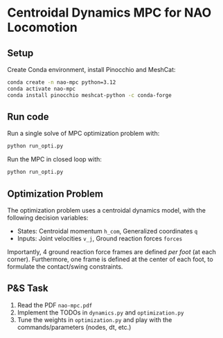 # Centroidal Dynamics MPC for NAO Locomotion

## Setup

Create Conda environment, install Pinocchio and MeshCat:

```bash
conda create -n nao-mpc python=3.12
conda activate nao-mpc
conda install pinocchio meshcat-python -c conda-forge
```

## Run code

Run a single solve of MPC optimization problem with:

```bash
python run_opti.py
```

Run the MPC in closed loop with:

```bash
python run_opti.py
```


## Optimization Problem

The optimization problem uses a centroidal dynamics model, with the following decision variables:
- States: Centroidal momentum `h_com`, Generalized coordinates `q`
- Inputs: Joint velocities `v_j`, Ground reaction forces `forces`

Importantly, 4 ground reaction force frames are defined *per foot* (at each corner). Furthermore, one frame is defined at the center of each foot, to formulate the contact/swing constraints.


## P&S Task

1. Read the PDF `nao-mpc.pdf`
2. Implement the TODOs in `dynamics.py` and `optimization.py`
3. Tune the weights in `optimization.py` and play with the commands/parameters (nodes, dt, etc.)
